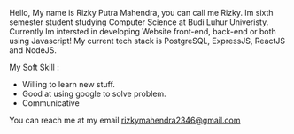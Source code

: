 Hello, My name is Rizky Putra Mahendra, you can call me Rizky. Im sixth semester student studying Computer Science at Budi Luhur Univeristy.
Currently Im intersted in developing Website front-end, back-end or both using Javascript!
My current tech stack is PostgreSQL, ExpressJS, ReactJS and NodeJS.

My Soft Skill :
- Willing to learn new stuff.
- Good at using google to solve problem.
- Communicative

You can reach me at my email rizkymahendra2346@gmail.com

<!---
rizky-pm/rizky-pm is a ✨ special ✨ repository because its `README.md` (this file) appears on your GitHub profile.
You can click the Preview link to take a look at your changes.
--->
